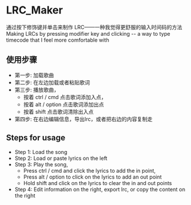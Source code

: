 # LRC_Maker
通过按下修饰键并单击来制作 LRC——一种我觉得更舒服的输入时间码的方法
Making LRCs by pressing modifier key and clicking -- a way to type timecode that I feel more comfortable with

## 使用步骤
- 第一步: 加载歌曲
- 第二步: 在左边加载或者粘贴歌词
- 第三步: 播放歌曲，
  - 按着 ctrl / cmd 点击歌词添加入点，
  - 按着 alt / option 点击歌词添加出点
  - 按着 shift 点击歌词清除出入点
- 第四步: 在右边编辑信息，导出lrc，或者把右边的内容复制走
 
## Steps for usage
- Step 1: Load the song
- Step 2: Load or paste lyrics on the left
- Step 3: Play the song,
  - Press ctrl / cmd and click the lyrics to add the in point,
  - Press alt / option to click on the lyrics to add an out point
  - Hold shift and click on the lyrics to clear the in and out points
- Step 4: Edit information on the right, export lrc, or copy the content on the right
 
